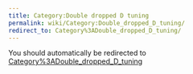 ```yaml
---
title: Category:Double dropped D tuning
permalink: wiki/Category:Double_dropped_D_tuning/
redirect_to: Category%3ADouble_dropped_D_tuning/
---
```


You should automatically be redirected to [Category%3ADouble_dropped_D_tuning](Category%3ADouble_dropped_D_tuning/)
